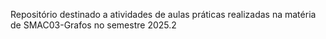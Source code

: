 Repositório destinado a atividades de aulas práticas realizadas na matéria de SMAC03-Grafos no semestre 2025.2
